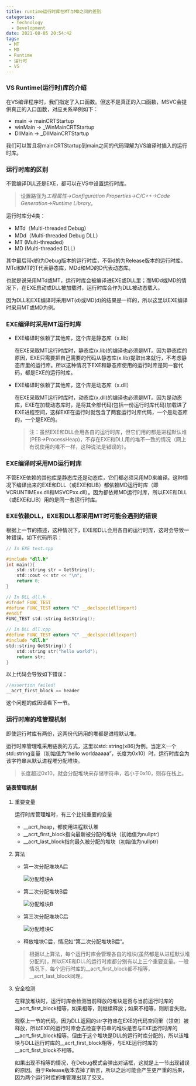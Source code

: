 ```yaml
---
title: runtime运行时库在MT与MD之间的差别
categories:
  - Technology
  - Development
date: 2021-08-05 20:54:42
tags: 
 - MT
 - MD
 - Runtime
 - 运行时
 - VS
---
```


### VS Runtime(运行时)库的介绍

在VS编译程序时，我们指定了入口函数。但这不是真正的入口函数，MSVC会提供真正的入口函数，对应关系举例如下：

- main -> mainCRTStartup
- winMain -> _WinMainCRTStartup
- DllMain -> _DllMainCRTStartup

我们可以暂且将mainCRTStartup到main之间的代码理解为VS编译时插入的运行时库。

### 运行时库的区别

不管编译DLL还是EXE，都可以在VS中设置运行时库。

> 设置路径为*工程属性->Configuration Properties->C/C++->Code Generation->Runtime Library*。

运行时库分4类：

- MTd（Multi-threaded Debug）
- MDd（Multi-threaded Debug DLL）
- MT (Multi-threaded)
- MD (Multi-threaded DLL)

其中最后带d的为Debug版本的运行时库，不带d的为Release版本的运行时库。MTd和MT的T代表静态库，MDd和MD的D代表动态库。

也就是说采用MTd或MT，运行时库会被编译进EXE或DLL里；而MDd或MD的情况下，在EXE启动或DLL被加载时，运行时库会作为DLL被动态载入。

因为DLL和EXE编译时采用MT(d)或MD(d)的结果是一样的，所以这里以EXE编译时采用MT或MD为例。

### EXE编译时采用MT运行时库

- EXE编译时依赖了其他库，这个库是静态库（x.lib）

  在EXE采取MT运行时库时，静态库(x.lib)的编译也必须是MT。因为静态库的原因，EXE只需要把自己需要的代码从静态库(x.lib)提取出来就行，不考虑静态库里的运行库。所以这种情况下EXE和静态库使用的运行时库是同一套代码，都是EXE的运行时库。

- EXE编译时依赖了其他库，这个库是动态库（x.dll）

  在EXE采取MT运行时库时，动态库(x.dll)的编译也必须是MT。因为是动态库，EXE在加载动态库时，是将其全部代码(包括一份运行时库代码)加载进了EXE进程空间，这样EXE在运行时就包含了两套运行时库代码，一个是动态库的，一个是EXE的。

  > 注：虽然EXE和DLL会用各自的运行时库，但它们用的都是进程默认堆(PEB->ProcessHeap)，不存在EXE和DLL用的堆不一致的情况（网上有说使用的堆不一样，这种说法是错误的）。

### EXE编译时采用MD运行时库

不管EXE依赖的其他库是静态库还是动态库，它们都必须采用MD来编译。这种情况下编译出来的EXE和DLL（或EXE和LIB）都依赖MD运行时库（即VCRUNTIMExx.dll和MSVCPxx.dll）。因为都依赖MD运行时库，所以EXE和DLL（或EXE和LIB）用的是同一套运行时库。

### EXE依赖DLL，EXE和DLL都采用MT时可能会遇到的错误

根据上一节的描述，这种情况下，EXE和DLL会用各自的运行时库，这时会导致一种错误，如下代码所示：

```c
// In EXE test.cpp

#include "dll.h"
int main(){
    std::string str = GetString();
    std::cout << str << "\n";
    return 0;
}
```

```c
// In DLL dll.h
#ifndef FUNC_TEST
#define FUNC_TEST extern "C" __declspec(dllimport)
#endif
FUNC_TEST std::string GetString();

// In DLL dll.cpp
#define FUNC_TEST extern "C" __declspec(dllexport)
#include "dll.h"
std::string GetString() {
    std::string str("hello world");
    return str;
}
```

以上代码会导致如下错误：

```c
//assertion failed!
__acrt_first_block == header 
```

这个问题的成因请看下一节。

### 运行时库的堆管理机制

即使运行时库有两份，这两份代码用的堆都是进程默认堆。

运行时库管理堆采用链表的方式，这里以std::string(x86)为例。当定义一个std::string变量（初始值为“hello worldaaaaa”，长度为0x10）时，运行时库会为该字符串从默认进程堆分配堆块。

> 长度超过0x10，就会分配堆块来存储字符串，若小于0x10，则存在栈上。

#### 链表管理机制

1. 重要变量

   运行时库管理堆时，有三个比较重要的变量

    - __acrt_heap，都使用进程默认堆
    - __acrt_first_block指向最新被分配的堆块（初始值为nullptr）
    - __acrt_last_block指向最久被分配的堆块（初始值为nullptr）

2. 算法

   - 第一次分配堆块A后

     ![分配堆块A](image-20210805235444099.png)

   - 第二次分配堆块B后

     ![分配堆块B](image-20210805235657331.png)

   - 第三次分配堆块C后

     ![分配堆块C](image-20210805235933752.png)

   - 释放堆块C后，情况如“第二次分配堆块B后”。

   > 根据以上算法，每个运行时库会管理各自的堆块(虽然都是从进程默认堆分配的)，所以EXE和DLL的运行时库都分别有以上三个重要变量。一般情况下，每个运行时库的\_\_acrt_first_block都不相等，__acrt_last_block同理。

3. 安全检测

   在释放堆块时，运行时库会检测当前释放的堆块是否与当前运行时库的\_\_acrt_first_block相等，如果相等，则继续释放；如果不相等，则断言失败。
   
   观察上一节的代码，因为DLL返回的str字符串在EXE的代码空间里（领空）被释放，所以EXE的运行时库会去检查字符串的堆块是否与EXE运行时库的\_\_acrt_first_block相等。但由于这个堆块是DLL的运行时库分配的，所以该堆块与DLL运行时库的\_\_acrt_first_block相等，与EXE运行时库的\_\_acrt_first_block不相等。
   
   如果出现不相等的情况，在Debug模式会弹出对话框，这就是上一节出现错误的原因。由于Release版本去掉了断言，所以之后可能会产生更严重的后果，因为两个运行时库的堆管理出现了交叉。

